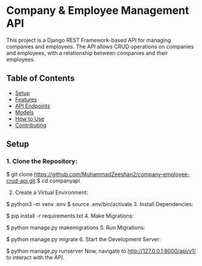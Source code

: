 # Company & Employee Management API

This project is a Django REST Framework-based API for managing companies and employees. The API allows CRUD operations on companies and employees, with a relationship between companies and their employees.

## Table of Contents
- [Setup](#setup)
- [Features](#features)
- [API Endpoints](#api-endpoints)
- [Models](#models)
- [How to Use](#how-to-use)
- [Contributing](#contributing)

## Setup

### 1. Clone the Repository:

$ git clone https://github.com/MuhammadZeeshan2/company-employee-crud-api.git
$ cd companyapi



2. Create a Virtual Environment:

$ python3 -m venv .env
$ source .env/bin/activate
3. Install Dependencies:

$ pip install -r requirements.txt
4. Make Migrations:


$ python manage.py makemigrations
5. Run Migrations:


$ python manage.py migrate
6. Start the Development Server:


$ python manage.py runserver
Now, navigate to http://127.0.0.1:8000/api/v1/ to interact with the API.